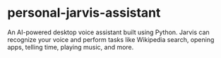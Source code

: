 # personal-jarvis-assistant
An AI-powered desktop voice assistant built using Python. Jarvis can recognize your voice and perform tasks like Wikipedia search, opening apps, telling time, playing music, and more.
